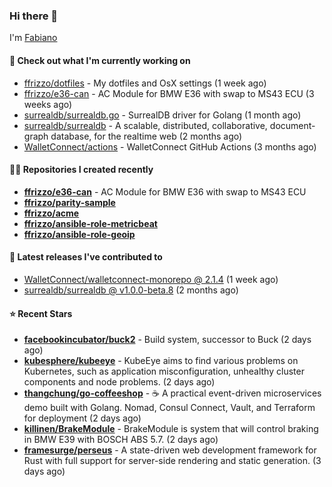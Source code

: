 ### Hi there 👋

I'm [Fabiano](https://ffrizzo.com)

#### 👷 Check out what I'm currently working on


- [ffrizzo/dotfiles](https://github.com/ffrizzo/dotfiles) - My dotfiles and OsX settings (1 week ago)
- [ffrizzo/e36-can](https://github.com/ffrizzo/e36-can) - AC Module for BMW E36 with swap to MS43 ECU (3 weeks ago)
- [surrealdb/surrealdb.go](https://github.com/surrealdb/surrealdb.go) - SurrealDB driver for Golang (1 month ago)
- [surrealdb/surrealdb](https://github.com/surrealdb/surrealdb) - A scalable, distributed, collaborative, document-graph database, for the realtime web (2 months ago)
- [WalletConnect/actions](https://github.com/WalletConnect/actions) - WalletConnect GitHub Actions (3 months ago)

#### 👨‍💻 Repositories I created recently
- **[ffrizzo/e36-can](https://github.com/ffrizzo/e36-can)** - AC Module for BMW E36 with swap to MS43 ECU
- **[ffrizzo/parity-sample](https://github.com/ffrizzo/parity-sample)**
- **[ffrizzo/acme](https://github.com/ffrizzo/acme)**
- **[ffrizzo/ansible-role-metricbeat](https://github.com/ffrizzo/ansible-role-metricbeat)**
- **[ffrizzo/ansible-role-geoip](https://github.com/ffrizzo/ansible-role-geoip)**

#### 🚀 Latest releases I've contributed to


- [WalletConnect/walletconnect-monorepo @ 2.1.4](https://github.com/WalletConnect/walletconnect-monorepo/releases/tag/2.1.4) (1 week ago)
- [surrealdb/surrealdb @ v1.0.0-beta.8](https://github.com/surrealdb/surrealdb/releases/tag/v1.0.0-beta.8) (2 months ago)

#### ⭐ Recent Stars


- **[facebookincubator/buck2](https://github.com/facebookincubator/buck2)** - Build system, successor to Buck (2 days ago)
- **[kubesphere/kubeeye](https://github.com/kubesphere/kubeeye)** - KubeEye aims to find various problems on Kubernetes, such as application misconfiguration, unhealthy cluster components and node problems. (2 days ago)
- **[thangchung/go-coffeeshop](https://github.com/thangchung/go-coffeeshop)** - ☕ A practical event-driven microservices demo built with Golang. Nomad, Consul Connect, Vault, and Terraform for deployment (2 days ago)
- **[killinen/BrakeModule](https://github.com/killinen/BrakeModule)** - BrakeModule is system that will control braking in BMW E39 with BOSCH ABS 5.7. (2 days ago)
- **[framesurge/perseus](https://github.com/framesurge/perseus)** - A state-driven web development framework for Rust with full support for server-side rendering and static generation. (3 days ago)
